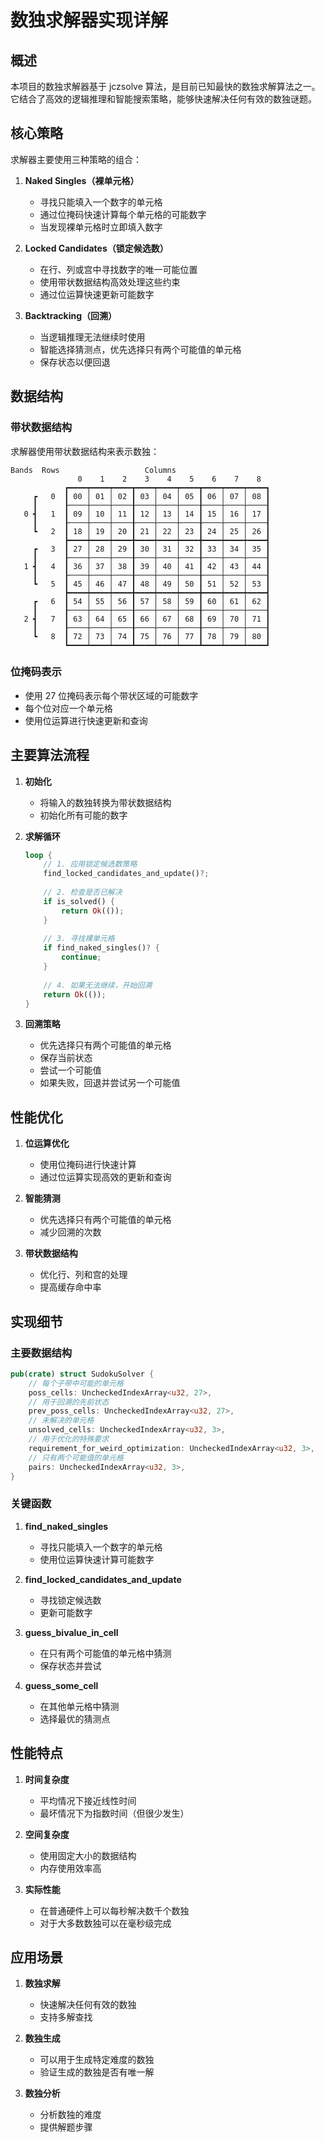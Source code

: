 # 数独求解器实现详解

## 概述

本项目的数独求解器基于 jczsolve 算法，是目前已知最快的数独求解算法之一。它结合了高效的逻辑推理和智能搜索策略，能够快速解决任何有效的数独谜题。

## 核心策略

求解器主要使用三种策略的组合：

1. **Naked Singles（裸单元格）**
   - 寻找只能填入一个数字的单元格
   - 通过位掩码快速计算每个单元格的可能数字
   - 当发现裸单元格时立即填入数字

2. **Locked Candidates（锁定候选数）**
   - 在行、列或宫中寻找数字的唯一可能位置
   - 使用带状数据结构高效处理这些约束
   - 通过位运算快速更新可能数字

3. **Backtracking（回溯）**
   - 当逻辑推理无法继续时使用
   - 智能选择猜测点，优先选择只有两个可能值的单元格
   - 保存状态以便回退

## 数据结构

### 带状数据结构

求解器使用带状数据结构来表示数独：

```
Bands  Rows                   Columns
               0    1    2    3    4    5    6    7    8
            ┏━━━━┯━━━━┯━━━━┳━━━━┯━━━━┯━━━━┳━━━━┯━━━━┯━━━━┓
     ┏   0  ┃ 00 │ 01 │ 02 ┃ 03 │ 04 │ 05 ┃ 06 │ 07 │ 08 ┃
     ┃      ┠────┼────┼────╂────┼────┼────╂────┼────┼────┨
   0 ┫   1  ┃ 09 │ 10 │ 11 ┃ 12 │ 13 │ 14 ┃ 15 │ 16 │ 17 ┃
     ┃      ┠────┼────┼────╂────┼────┼────╂────┼────┼────┨
     ┗   2  ┃ 18 │ 19 │ 20 ┃ 21 │ 22 │ 23 ┃ 24 │ 25 │ 26 ┃
            ┣━━━━┿━━━━┿━━━━╋━━━━┿━━━━┿━━━━╋━━━━┿━━━━┿━━━━┫
     ┏   3  ┃ 27 │ 28 │ 29 ┃ 30 │ 31 │ 32 ┃ 33 │ 34 │ 35 ┃
     ┃      ┠────┼────┼────╂────┼────┼────╂────┼────┼────┨
   1 ┫   4  ┃ 36 │ 37 │ 38 ┃ 39 │ 40 │ 41 ┃ 42 │ 43 │ 44 ┃
     ┃      ┠────┼────┼────╂────┼────┼────╂────┼────┼────┨
     ┗   5  ┃ 45 │ 46 │ 47 ┃ 48 │ 49 │ 50 ┃ 51 │ 52 │ 53 ┃
            ┣━━━━┿━━━━┿━━━━╋━━━━┿━━━━┿━━━━╋━━━━┿━━━━┿━━━━┫
     ┏   6  ┃ 54 │ 55 │ 56 ┃ 57 │ 58 │ 59 ┃ 60 │ 61 │ 62 ┃
     ┃      ┠────┼────┼────╂────┼────┼────╂────┼────┼────┨
   2 ┫   7  ┃ 63 │ 64 │ 65 ┃ 66 │ 67 │ 68 ┃ 69 │ 70 │ 71 ┃
     ┃      ┠────┼────┼────╂────┼────┼────╂────┼────┼────┨
     ┗   8  ┃ 72 │ 73 │ 74 ┃ 75 │ 76 │ 77 ┃ 78 │ 79 │ 80 ┃
            ┗━━━━┷━━━━┷━━━━┻━━━━┷━━━━┷━━━━┻━━━━┷━━━━┷━━━━┛
```

### 位掩码表示

- 使用 27 位掩码表示每个带状区域的可能数字
- 每个位对应一个单元格
- 使用位运算进行快速更新和查询

## 主要算法流程

1. **初始化**
   - 将输入的数独转换为带状数据结构
   - 初始化所有可能的数字

2. **求解循环**
   ```rust
   loop {
       // 1. 应用锁定候选数策略
       find_locked_candidates_and_update()?;
       
       // 2. 检查是否已解决
       if is_solved() {
           return Ok(());
       }
       
       // 3. 寻找裸单元格
       if find_naked_singles()? {
           continue;
       }
       
       // 4. 如果无法继续，开始回溯
       return Ok(());
   }
   ```

3. **回溯策略**
   - 优先选择只有两个可能值的单元格
   - 保存当前状态
   - 尝试一个可能值
   - 如果失败，回退并尝试另一个可能值

## 性能优化

1. **位运算优化**
   - 使用位掩码进行快速计算
   - 通过位运算实现高效的更新和查询

2. **智能猜测**
   - 优先选择只有两个可能值的单元格
   - 减少回溯的次数

3. **带状数据结构**
   - 优化行、列和宫的处理
   - 提高缓存命中率

## 实现细节

### 主要数据结构

```rust
pub(crate) struct SudokuSolver {
    // 每个子带中可能的单元格
    poss_cells: UncheckedIndexArray<u32, 27>,
    // 用于回溯的先前状态
    prev_poss_cells: UncheckedIndexArray<u32, 27>,
    // 未解决的单元格
    unsolved_cells: UncheckedIndexArray<u32, 3>,
    // 用于优化的特殊要求
    requirement_for_weird_optimization: UncheckedIndexArray<u32, 3>,
    // 只有两个可能值的单元格
    pairs: UncheckedIndexArray<u32, 3>,
}
```

### 关键函数

1. **find_naked_singles**
   - 寻找只能填入一个数字的单元格
   - 使用位运算快速计算可能数字

2. **find_locked_candidates_and_update**
   - 寻找锁定候选数
   - 更新可能数字

3. **guess_bivalue_in_cell**
   - 在只有两个可能值的单元格中猜测
   - 保存状态并尝试

4. **guess_some_cell**
   - 在其他单元格中猜测
   - 选择最优的猜测点

## 性能特点

1. **时间复杂度**
   - 平均情况下接近线性时间
   - 最坏情况下为指数时间（但很少发生）

2. **空间复杂度**
   - 使用固定大小的数据结构
   - 内存使用效率高

3. **实际性能**
   - 在普通硬件上可以每秒解决数千个数独
   - 对于大多数数独可以在毫秒级完成

## 应用场景

1. **数独求解**
   - 快速解决任何有效的数独
   - 支持多解查找

2. **数独生成**
   - 可以用于生成特定难度的数独
   - 验证生成的数独是否有唯一解

3. **数独分析**
   - 分析数独的难度
   - 提供解题步骤 